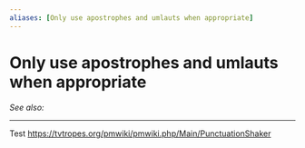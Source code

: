 ```yaml
---
aliases: [Only use apostrophes and umlauts when appropriate]
---
```

# Only use apostrophes and umlauts when appropriate
*See also:* 
___

Test https://tvtropes.org/pmwiki/pmwiki.php/Main/PunctuationShaker